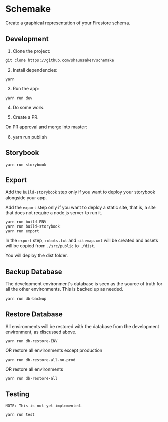 # Schemake

Create a graphical representation of your Firestore schema.

## Development

1. Clone the project:

```
git clone https://github.com/shaunsaker/schemake
```

2. Install dependencies:

```
yarn
```

3. Run the app:

```
yarn run dev
```

4. Do some work.

5. Create a PR.

On PR approval and merge into master:

6. yarn run publish

## Storybook

```
yarn run storybook
```

## Export

Add the `build-storybook` step only if you want to deploy your storybook alongside your app.

Add the `export` step only if you want to deploy a static site, that is, a site that does not require a node.js server to run it.

```
yarn run build-ENV
yarn run build-storybook
yarn run export
```

In the `export` step, `robots.txt` and `sitemap.xml` will be created and assets will be copied from `./src/public` to `./dist`.

You will deploy the dist folder.

## Backup Database

The development environment's database is seen as the source of truth for all the other environments. This is backed up as needed.

```
yarn run db-backup
```

## Restore Database

All environments will be restored with the database from the development environment, as discussed above.

```
yarn run db-restore-ENV
```

OR restore all environments except production

```
yarn run db-restore-all-no-prod
```

OR restore all environments

```
yarn run db-restore-all
```

## Testing

`NOTE: This is not yet implemented.`

```
yarn run test
```
